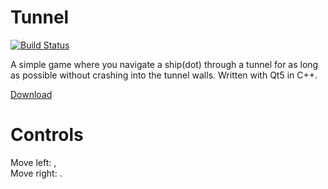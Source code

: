 Tunnel
======
[![Build Status](https://travis-ci.org/unixninja92/Tunnel.png)](https://travis-ci.org/unixninja92/Tunnel)

A simple game where you navigate a ship(dot) through a tunnel for as long as possible without crashing into the tunnel walls. Written with Qt5 in C++.  
  
[Download](https://github.com/unixninja92/Tunnel/releases/latest)

Controls
=======
Move left: ,  
Move right: .  
